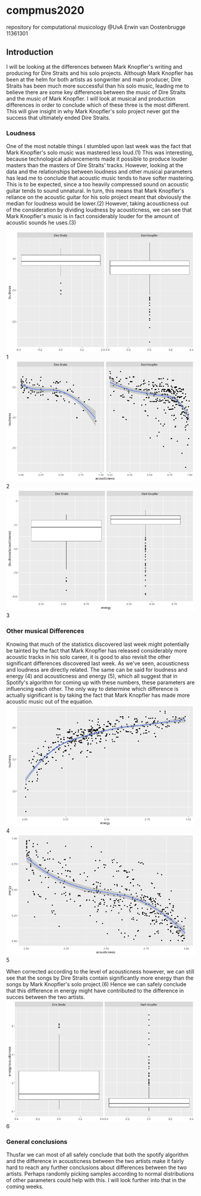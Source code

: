 # compmus2020
repository for computational musicology @UvA
Erwin van Oostenbrugge
11361301

## Introduction 
I will be looking at the differences between Mark Knopfler's writing and producing for Dire Straits and his solo projects. Although Mark Knopfler has been at the helm for both artists as songwriter and main producer, Dire Straits has been much more successful than his solo music, leading me to believe there are some key differences between the music of Dire Straits and the music of Mark Knopfler. I will look at musical and production differences in order to conclude which of these three is the most different. This will give insight in why Mark Knopfler's solo project never got the success that ultimately ended Dire Straits.

### Loudness
One of the most notable things I stumbled upon last week was the fact that Mark Knopfler's solo music was mastered less loud.(1) This was interesting, because technological advancements made it possible to produce louder masters than the masters of Dire Straits' tracks. However, looking at the data and the relationships between loudness and other musical parameters has lead me to conclude that acoustic music tends to have softer mastering. This is to be expected, since a too heavily compressed sound on acoustic guitar tends to sound unnatural. In turn, this means that Mark Knopfler's reliance on the acoustic guitar for his solo project meant that obviously the median for loudness would be lower.(2) However, taking acousticness out of the consideration by dividing loudness by acousticness, we can see that Mark Knopfler's music is in fact considerably louder for the amount of acoustic sounds he uses.(3)

![Loudness](Loudness.png)
1
![Loudness compared to Acousticness](LoudnesscomparedtoAcousticness.png)
2
![Loudness in relation to acousticness](Loudnessinrelationtoacousticness.png)
3

### Other musical Differences
Knowing that much of the statistics discovered last week might potentially be tainted by the fact that Mark Knopfler has released considerably more acoustic tracks in his solo career, it is good to also revisit the other significant differences discovered last week. As we've seen, acousticness and loudness are directly related. The same can be said for loudness and energy (4) and acousticness and energy (5), which all suggest that in Spotify's algorithm for coming up with these numbers, these parameters are influencing each other. The only way to determine which difference is actually significant is by taking the fact that Mark Knopfler has made more acoustic music out of the equation.
![Loudness-energy](Loudness-energy.png)
4
![energy-acousticness](energy-acousticness.png)
5

When corrected according to the level of acousticness however, we can still see that the songs by Dire Straits contain significantly more energy than the songs by Mark Knopfler's solo project.(6) Hence we can safely conclude that this difference in energy might have contributed to the difference in succes between the two artists.
![6](trenergy.png)
6

### General conclusions
Thusfar we can most of all safely conclude that both the spotify algorithm and the difference in acousticness between the two artists make it fairly hard to reach any further conclusions about differences between the two artists. Perhaps randomly picking samples according to normal distributions of other parameters could help with this. I will look further into that in the coming weeks.